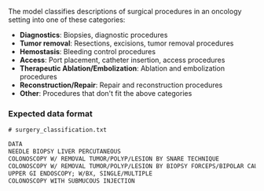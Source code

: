 The model classifies descriptions of surgical procedures in an oncology setting into one of these categories:
- **Diagnostics**: Biopsies, diagnostic procedures
- **Tumor removal**: Resections, excisions, tumor removal procedures  
- **Hemostasis**: Bleeding control procedures
- **Access**: Port placement, catheter insertion, access procedures
- **Therapeutic Ablation/Embolization**: Ablation and embolization procedures
- **Reconstruction/Repair**: Repair and reconstruction procedures
- **Other**: Procedures that don't fit the above categories


### Expected data format
```.txt
# surgery_classification.txt

DATA
NEEDLE BIOPSY LIVER PERCUTANEOUS                                                                                                                      
COLONOSCOPY W/ REMOVAL TUMOR/POLYP/LESION BY SNARE TECHNIQUE                                                                                          
COLONOSCOPY W/ REMOVAL TUMOR/POLYP/LESION BY BIOPSY FORCEPS/BIPOLAR CAUTERY                                                                           
UPPER GI ENDOSCOPY; W/BX, SINGLE/MULTIPLE                                                                                                             
COLONOSCOPY WITH SUBMUCOUS INJECTION           
```

